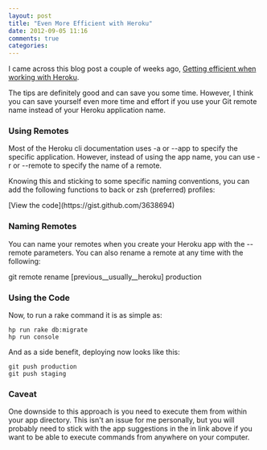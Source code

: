 ```yaml
---
layout: post
title: "Even More Efficient with Heroku"
date: 2012-09-05 11:16
comments: true
categories: 
---
```


I came across this blog post a couple of weeks ago, [Getting efficient when working with Heroku](http://blog.railsonfire.com/2012/05/29/Effective-Heroku.html). 

The tips are definitely good and can save you some time. However, I think you can save yourself even more time and effort if you use your Git remote name instead of your Heroku application name. 

### Using Remotes

Most of the Heroku cli documentation uses -a or --app to specify the specific application. However, instead of using the app name, you can use -r or --remote to specify the name of a remote. 

Knowing this and sticking to some specific naming conventions, you can add the following functions to back or zsh (preferred) profiles:

<script src="https://gist.github.com/3638694.js?file=gistfile1.sh"></script>
<noscript>
	<p>[View the code](https://gist.github.com/3638694)</p>
</noscript>

### Naming Remotes

You can name your remotes when you create your Heroku app with the --remote parameters. You can also rename a remote at any time with the following:

git remote rename [previous__usually__heroku] production

### Using the Code

Now, to run a rake command it is as simple as: 

``` shell
hp run rake db:migrate
hp run console
```

And as a side benefit, deploying now looks like this: 

``` shell
git push production
git push staging
```

### Caveat 

One downside to this approach is you need to execute them from within your app directory. This isn't an issue for me personally, but you will probably need to stick with the app suggestions in the in link above if you want to be able to execute commands from anywhere on your computer.